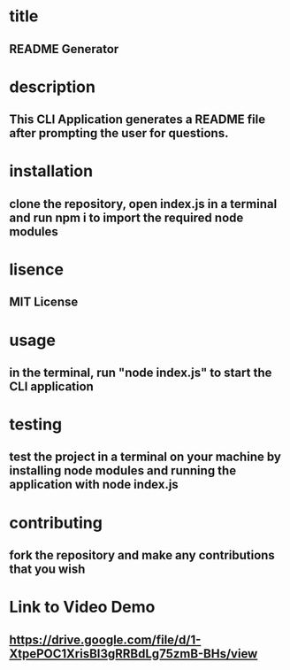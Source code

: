 # title
## README Generator
# description
## This CLI Application generates a README file after prompting the user for questions.
# installation
## clone the repository, open index.js in a terminal and run npm i to import the required node modules
# lisence
## MIT License
# usage
## in the terminal, run "node index.js" to start the CLI application
# testing
## test the project in a terminal on your machine by installing node modules and running the application with node index.js
# contributing
## fork the repository and make any contributions that you wish

# Link to Video Demo

## https://drive.google.com/file/d/1-XtpePOC1XrisBI3gRRBdLg75zmB-BHs/view
